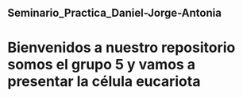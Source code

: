 ## Seminario_Practica_Daniel-Jorge-Antonia
# Bienvenidos a nuestro repositorio somos el grupo 5 y vamos a presentar la célula eucariota
